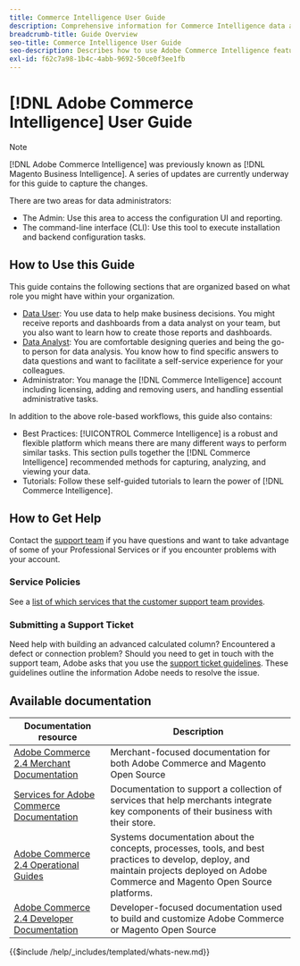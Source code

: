 ```yaml
---
title: Commerce Intelligence User Guide
description: Comprehensive information for Commerce Intelligence data administrators.
breadcrumb-title: Guide Overview
seo-title: Commerce Intelligence User Guide
seo-description: Describes how to use Adobe Commerce Intelligence features used to gain insights from Adobe Commerce or Magento Open Source data, along with other third-party data sources.
exl-id: f62c7a98-1b4c-4abb-9692-50ce0f3ee1fb
---
```


# [!DNL Adobe Commerce Intelligence] User Guide

>[!NOTE]
>
>[!DNL Adobe Commerce Intelligence] was previously known as [!DNL Magento Business Intelligence]. A series of updates are currently underway for this guide to capture the changes.

There are two areas for data administrators: 

- The Admin: Use this area to access the configuration UI and reporting.
- The command-line interface (CLI): Use this tool to execute installation and backend configuration tasks.

## How to Use this Guide

This guide contains the following sections that are organized based on what role you might have within your organization.

- [Data User](data-user.md): You use data to help make business decisions. You might receive reports and dashboards from a data analyst on your team, but you also want to learn how to create those reports and dashboards.
- [Data Analyst](data-analyst.md): You are comfortable designing queries and being the go-to person for data analysis. You know how to find specific answers to data questions and want to facilitate a self-service experience for your colleagues.
- Administrator: You manage the [!DNL Commerce Intelligence] account including licensing, adding and removing users, and handling essential administrative tasks.

In addition to the above role-based workflows, this guide also contains:

- Best Practices: [!UICONTROL Commerce Intelligence] is a robust and flexible platform which means there are many different ways to perform similar tasks. This section pulls together the [!DNL Commerce Intelligence] recommended methods for capturing, analyzing, and viewing your data.
- Tutorials: Follow these self-guided tutorials to learn the power of [!DNL Commerce Intelligence].

## How to Get Help

Contact the [support team](https://experienceleague.adobe.com/docs/commerce-knowledge-base/kb/troubleshooting/miscellaneous/mbi-service-policies.html) if you have questions and want to take advantage of some of your Professional Services or if you encounter problems with your account.

### Service Policies 

See a [list of which services that the customer support team provides](https://experienceleague.adobe.com/docs/commerce-knowledge-base/kb/troubleshooting/miscellaneous/mbi-service-policies.html).

### Submitting a Support Ticket

Need help with building an advanced calculated column? Encountered a defect or connection problem? Should you need to get in touch with the support team, Adobe asks that you use the [support ticket guidelines](https://experienceleague.adobe.com/docs/commerce-knowledge-base/kb/troubleshooting/miscellaneous/mbi-service-policies.html). These guidelines outline the information Adobe needs to resolve the issue.

## Available documentation

| Documentation resource | Description |
|----------------------- | ----------- |
| [Adobe Commerce 2.4 Merchant Documentation](https://experienceleague.adobe.com/en/docs/commerce-admin/user-guides/home) | Merchant-focused documentation for both Adobe Commerce and Magento Open Source |
| [Services for Adobe Commerce Documentation](https://experienceleague.adobe.com/en/docs/commerce/user-guides/home) | Documentation to support a collection of services that help merchants integrate key components of their business with their store. |
| [Adobe Commerce 2.4 Operational Guides](https://experienceleague.adobe.com/en/docs/commerce-operations/operational-guides/home) | Systems documentation about the concepts, processes, tools, and best practices to develop, deploy, and maintain projects deployed on Adobe Commerce and Magento Open Source platforms.|
| [Adobe Commerce 2.4 Developer Documentation](https://developer.adobe.com/commerce/) | Developer-focused documentation used to build and customize Adobe Commerce or Magento Open Source |

{{$include /help/_includes/templated/whats-new.md}}

<!-- Last updated from includes: 2025-09-04 10:40:17 -->
